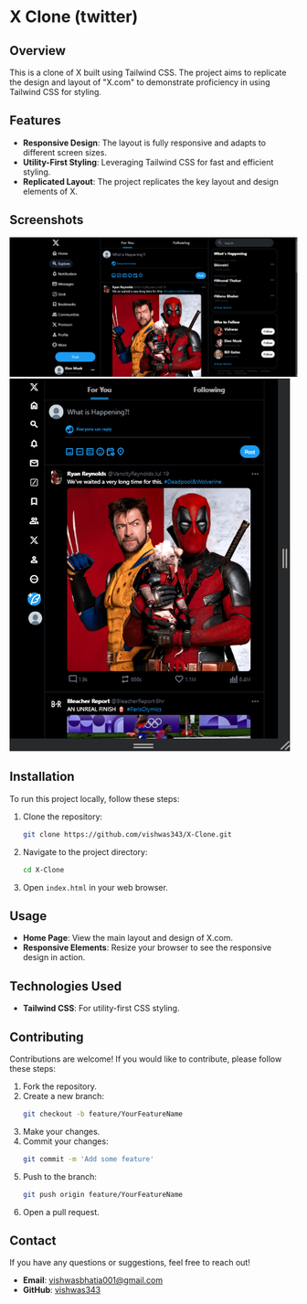 # X Clone (twitter)

## Overview

This is a clone of X built using Tailwind CSS. The project aims to replicate the design and layout of "X.com" to demonstrate proficiency in using Tailwind CSS for styling.

## Features

- **Responsive Design**: The layout is fully responsive and adapts to different screen sizes.
- **Utility-First Styling**: Leveraging Tailwind CSS for fast and efficient styling.
- **Replicated Layout**: The project replicates the key layout and design elements of X.

## Screenshots

![Screenshot 1](https://github.com/vishwas343/X-Clone/blob/main/Screenshot%202024-08-05%20120755.png)
![Screenshot 2](https://github.com/vishwas343/X-Clone/blob/main/Screenshot%202024-08-05%20120617.png)


## Installation

To run this project locally, follow these steps:

1. Clone the repository:
    ```bash
    git clone https://github.com/vishwas343/X-Clone.git
    ```
2. Navigate to the project directory:
    ```bash
    cd X-Clone
    ```
3. Open `index.html` in your web browser.

## Usage

- **Home Page**: View the main layout and design of X.com.
- **Responsive Elements**: Resize your browser to see the responsive design in action.

## Technologies Used

- **Tailwind CSS**: For utility-first CSS styling.

## Contributing

Contributions are welcome! If you would like to contribute, please follow these steps:

1. Fork the repository.
2. Create a new branch:
    ```bash
    git checkout -b feature/YourFeatureName
    ```
3. Make your changes.
4. Commit your changes:
    ```bash
    git commit -m 'Add some feature'
    ```
5. Push to the branch:
    ```bash
    git push origin feature/YourFeatureName
    ```
6. Open a pull request.

## Contact

If you have any questions or suggestions, feel free to reach out!

- **Email**: vishwasbhatia001@gmail.com
- **GitHub**: [vishwas343](https://github.com/vishwas343)
